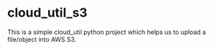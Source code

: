 # cloud_util_s3
This is a simple cloud_util python project which helps us to upload a file/object   into AWS S3. 
